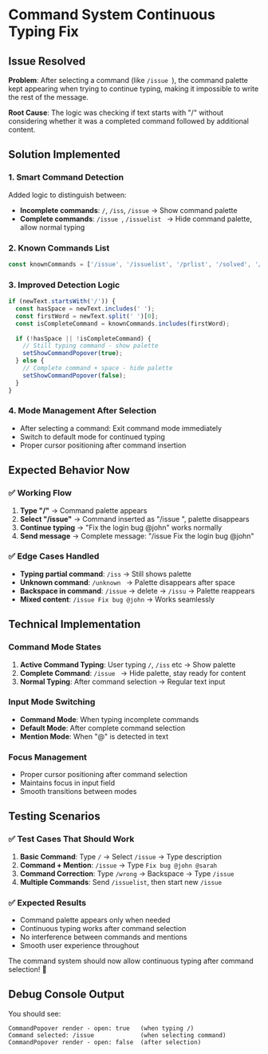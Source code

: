 # Command System Continuous Typing Fix

## Issue Resolved
**Problem**: After selecting a command (like `/issue `), the command palette kept appearing when trying to continue typing, making it impossible to write the rest of the message.

**Root Cause**: The logic was checking if text starts with "/" without considering whether it was a completed command followed by additional content.

## Solution Implemented

### 1. **Smart Command Detection**
Added logic to distinguish between:
- **Incomplete commands**: `/`, `/iss`, `/issue` → Show command palette
- **Complete commands**: `/issue `, `/issuelist ` → Hide command palette, allow normal typing

### 2. **Known Commands List**
```typescript
const knownCommands = ['/issue', '/issuelist', '/prlist', '/solved', '/collaborator', '/ask'];
```

### 3. **Improved Detection Logic**
```typescript
if (newText.startsWith('/')) {
  const hasSpace = newText.includes(' ');
  const firstWord = newText.split(' ')[0];
  const isCompleteCommand = knownCommands.includes(firstWord);
  
  if (!hasSpace || !isCompleteCommand) {
    // Still typing command - show palette
    setShowCommandPopover(true);
  } else {
    // Complete command + space - hide palette
    setShowCommandPopover(false);
  }
}
```

### 4. **Mode Management After Selection**
- After selecting a command: Exit command mode immediately
- Switch to default mode for continued typing
- Proper cursor positioning after command insertion

## Expected Behavior Now

### ✅ **Working Flow**
1. **Type "/"** → Command palette appears
2. **Select "/issue"** → Command inserted as "/issue ", palette disappears  
3. **Continue typing** → "Fix the login bug @john" works normally
4. **Send message** → Complete message: "/issue Fix the login bug @john"

### ✅ **Edge Cases Handled**
- **Typing partial command**: `/iss` → Still shows palette
- **Unknown command**: `/unknown ` → Palette disappears after space
- **Backspace in command**: `/issue` → delete → `/issu` → Palette reappears
- **Mixed content**: `/issue Fix bug @john` → Works seamlessly

## Technical Implementation

### Command Mode States
1. **Active Command Typing**: User typing `/`, `/iss` etc → Show palette
2. **Complete Command**: `/issue ` → Hide palette, stay ready for content  
3. **Normal Typing**: After command selection → Regular text input

### Input Mode Switching
- **Command Mode**: When typing incomplete commands
- **Default Mode**: After complete command selection
- **Mention Mode**: When "@" is detected in text

### Focus Management
- Proper cursor positioning after command selection
- Maintains focus in input field
- Smooth transitions between modes

## Testing Scenarios

### ✅ Test Cases That Should Work
1. **Basic Command**: Type `/` → Select `/issue` → Type description
2. **Command + Mention**: `/issue` → Type `Fix bug @john @sarah`  
3. **Command Correction**: Type `/wrong` → Backspace → Type `/issue`
4. **Multiple Commands**: Send `/issuelist`, then start new `/issue`

### ✅ Expected Results
- Command palette appears only when needed
- Continuous typing works after command selection
- No interference between commands and mentions
- Smooth user experience throughout

The command system should now allow continuous typing after command selection! 🎉

## Debug Console Output
You should see:
```
CommandPopover render - open: true   (when typing /)
Command selected: /issue             (when selecting command)  
CommandPopover render - open: false  (after selection)
```